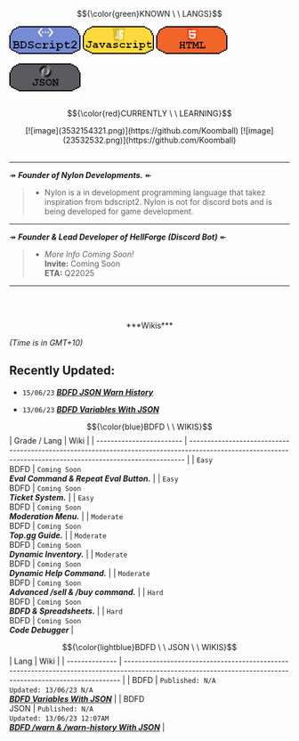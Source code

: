 $${\color{green}KNOWN \ \ LANGS}$$
<p align="center">
  
[![image](3453532.png)](https://github.com/Koomball) [![image](533532532.png)](https://github.com/Koomball) [![image](3532323.png)](https://github.com/Koomball) [![image](432432432.png)](https://github.com/Koomball) <br>

</p>

$${\color{red}CURRENTLY \ \ LEARNING}$$

<p align="center">
[![image](3532154321.png)](https://github.com/Koomball) [![image](23532532.png)](https://github.com/Koomball) <br>
<br>
</p>

---
↠ ***Founder of Nylon Developments.*** ↞
> * Nylon is a in development programming language that takez inspiration from bdscript2. Nylon is not for discord bots and is being developed for game development. <br>
---
↠ ***Founder & Lead Developer of HellForge (Discord Bot)*** ↞
> * *More Info Coming Soon!* <br>
>   **Invite:** Coming Soon <br>
>   **ETA:** Q22025 <br>  
---
<br>
<br>

<p align="center">
***Wikis***
</p>

*(Time is in GMT+10)* <br>
## Recently Updated:
- `15/06/23` [***BDFD JSON Warn History***](https://github.com/Koomball/BDFD-JSON-Warn-History-Guide)

- `13/06/23` [***BDFD Variables With JSON***](https://github.com/Koomball/BDFD-Variables-With-Json/tree/main)

$${\color{blue}BDFD \ \ WIKIS}$$
| Grade / Lang             | Wiki                                                                                                                                                             |
| ------------------------ | ----------------------------------------------------------------------------------------------------------------------------------------------------------- |
| `Easy` <br> BDFD         | `Coming Soon` <br> ***Eval Command & Repeat Eval Button.***               |
| `Easy` <br> BDFD         | `Coming Soon` <br> ***Ticket System.***               |
| `Easy` <br> BDFD         | `Coming Soon` <br> ***Moderation Menu.***               |
| `Moderate` <br> BDFD     | `Coming Soon` <br> ***Top.gg Guide.***               |
| `Moderate` <br> BDFD     | `Coming Soon` <br> ***Dynamic Inventory.***               |
| `Moderate` <br> BDFD     | `Coming Soon` <br> ***Dynamic Help Command.***               |
| `Moderate` <br> BDFD     | `Coming Soon` <br> ***Advanced /sell & /buy command.***               |
| `Hard` <br> BDFD         | `Coming Soon` <br> ***BDFD & Spreadsheets.***               |
| `Hard` <br> BDFD         | `Coming Soon` <br> ***Code Debugger***               |

$${\color{lightblue}BDFD \ \ JSON \ \ WIKIS}$$
| Lang           | Wiki                                                                                                                                                             |
| -------------- | ----------------------------------------------------------------------------------------------------------------------------------------------------------- |
| BDFD           | `Published: N/A` <br> `Updated: 13/06/23 N/A` <br> [***BDFD Variables With JSON***](https://github.com/Koomball/BDFD-Variables-With-Json/tree/main)              |
| BDFD <br> JSON | `Published: N/A` <br> `Updated: 13/06/23 12:07AM` <br> [***BDFD /warn & /warn-history With JSON***](https://github.com/Koomball/BDFD-JSON-Warn-History-Guide)    |
  
